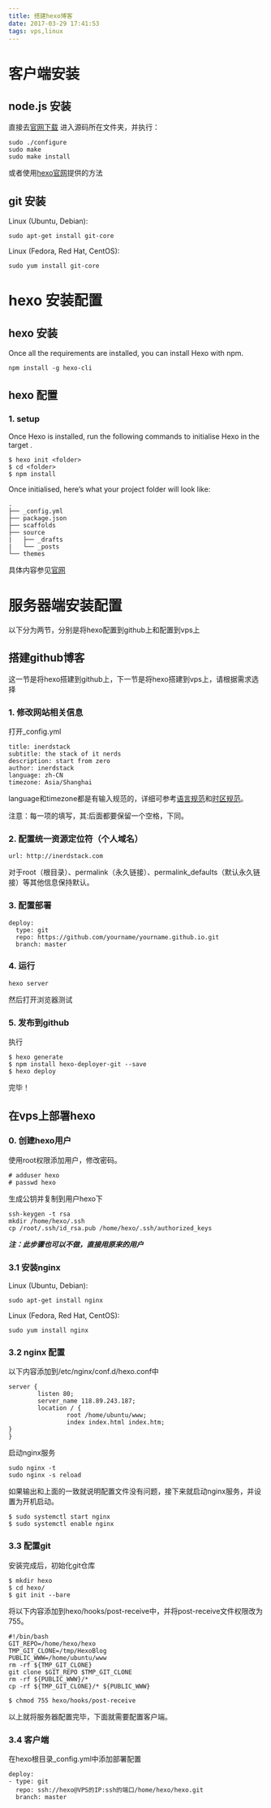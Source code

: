 ```yaml
---
title: 搭建hexo博客
date: 2017-03-29 17:41:53
tags: vps,linux
---
```


# 客户端安装 #
## node.js 安装 ##
直接去[官网下载](https://nodejs.org/en/)
进入源码所在文件夹，并执行：
```
sudo ./configure
sudo make
sudo make install
```
或者使用[hexo官网](https://hexo.io/docs/)提供的方法
## git 安装 ##
Linux (Ubuntu, Debian):  

    sudo apt-get install git-core
Linux (Fedora, Red Hat, CentOS): 

    sudo yum install git-core
# hexo 安装配置 #
## hexo 安装 ##
Once all the requirements are installed, you can install Hexo with npm.

    npm install -g hexo-cli
## hexo 配置 ##
### 1. setup ###
Once Hexo is installed, run the following commands to initialise Hexo in the target <folder>.
```
$ hexo init <folder>
$ cd <folder>
$ npm install
```
Once initialised, here’s what your project folder will look like:
```
.
├── _config.yml
├── package.json
├── scaffolds
├── source
|   ├── _drafts
|   └── _posts
└── themes
```
具体内容参见[官网](http:\\hexo.io)
# 服务器端安装配置 #
以下分为两节，分别是将hexo配置到github上和配置到vps上
## 搭建github博客 ##
这一节是将hexo搭建到github上，下一节是将hexo搭建到vps上，请根据需求选择
### 1. 修改网站相关信息 ###
打开_config.yml
```
title: inerdstack
subtitle: the stack of it nerds
description: start from zero
author: inerdstack
language: zh-CN
timezone: Asia/Shanghai
```
language和timezone都是有输入规范的，详细可参考[语言规范](https://en.wikipedia.org/wiki/List_of_ISO_639-1_codes)和[时区规范](https://en.wikipedia.org/wiki/List_of_tz_database_time_zones)。

注意：每一项的填写，其:后面都要保留一个空格，下同。

### 2. 配置统一资源定位符（个人域名） ###

    url: http://inerdstack.com

对于root（根目录）、permalink（永久链接）、permalink_defaults（默认永久链接）等其他信息保持默认。
### 3. 配置部署 ###
```
deploy:
  type: git
  repo: https://github.com/yourname/yourname.github.io.git
  branch: master
```
### 4. 运行 ###
    hexo server
然后打开浏览器测试
### 5. 发布到github ###
执行  
```
$ hexo generate
$ npm install hexo-deployer-git --save
$ hexo deploy
```
完毕！
## 在vps上部署hexo ##
### 0. 创建hexo用户 ###
使用root权限添加用户，修改密码。
```
# adduser hexo
# passwd hexo
```
生成公钥并复制到用户hexo下

    ssh-keygen -t rsa
    mkdir /home/hexo/.ssh
    cp /root/.ssh/id_rsa.pub /home/hexo/.ssh/authorized_keys
    
***注：此步骤也可以不做，直接用原来的用户***
### 3.1 安装nginx ###
Linux (Ubuntu, Debian):  

    sudo apt-get install nginx
Linux (Fedora, Red Hat, CentOS): 

    sudo yum install nginx
### 3.2 nginx 配置 ###

以下内容添加到/etc/nginx/conf.d/hexo.conf中
```
server {
        listen 80;
        server_name 118.89.243.187;
        location / {
                root /home/ubuntu/www;
                index index.html index.htm;
}
}

```

启动nginx服务

    sudo nginx -t
    sudo nginx -s reload
如果输出和上面的一致就说明配置文件没有问题，接下来就启动nginx服务，并设置为开机启动。
```
$ sudo systemctl start nginx
$ sudo systemctl enable nginx  
```
### 3.3 配置git ###
安装完成后，初始化git仓库
```
$ mkdir hexo
$ cd hexo/
$ git init --bare
```
将以下内容添加到hexo/hooks/post-receive中，并将post-receive文件权限改为755。
```
#!/bin/bash
GIT_REPO=/home/hexo/hexo
TMP_GIT_CLONE=/tmp/HexoBlog
PUBLIC_WWW=/home/ubuntu/www
rm -rf ${TMP_GIT_CLONE}
git clone $GIT_REPO $TMP_GIT_CLONE
rm -rf ${PUBLIC_WWW}/*
cp -rf ${TMP_GIT_CLONE}/* ${PUBLIC_WWW}	
```

    $ chmod 755 hexo/hooks/post-receive

以上就将服务器配置完毕，下面就需要配置客户端。
### 3.4 客户端 ###
在hexo根目录_config.yml中添加部署配置  
```
deploy:
- type: git
  repo: ssh://hexo@VPS的IP:ssh的端口/home/hexo/hexo.git
  branch: master
```
